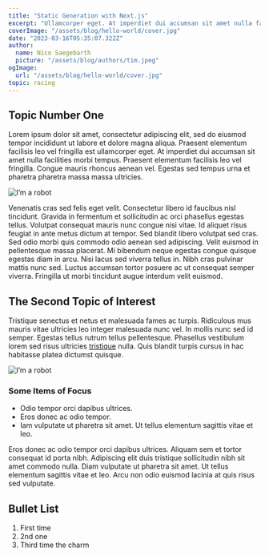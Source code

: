 ```yaml
---
title: "Static Generation with Next.js"
excerpt: "Ullamcorper eget. At imperdiet dui accumsan sit amet nulla facilities morbi tempus."
coverImage: "/assets/blog/hello-world/cover.jpg"
date: "2023-03-16T05:35:07.322Z"
author:
  name: Nico Saegebarth
  picture: "/assets/blog/authors/tim.jpeg"
ogImage:
  url: "/assets/blog/hello-world/cover.jpg"
topic: racing
---
```


## Topic Number One

Lorem ipsum dolor sit amet, consectetur adipiscing elit, sed do eiusmod tempor incididunt ut labore et dolore magna aliqua. Praesent elementum facilisis leo vel fringilla est ullamcorper eget. At imperdiet dui accumsan sit amet nulla facilities morbi tempus. Praesent elementum facilisis leo vel fringilla. Congue mauris rhoncus aenean vel. Egestas sed tempus urna et pharetra pharetra massa massa ultricies.

![I’m a robot](/assets/blog/hello-world/cover.jpg)

Venenatis cras sed felis eget velit. Consectetur libero id faucibus nisl tincidunt. Gravida in fermentum et sollicitudin ac orci phasellus egestas tellus. Volutpat consequat mauris nunc congue nisi vitae. Id aliquet risus feugiat in ante metus dictum at tempor. Sed blandit libero volutpat sed cras. Sed odio morbi quis commodo odio aenean sed adipiscing. Velit euismod in pellentesque massa placerat. Mi bibendum neque egestas congue quisque egestas diam in arcu. Nisi lacus sed viverra tellus in. Nibh cras pulvinar mattis nunc sed. Luctus accumsan tortor posuere ac ut consequat semper viverra. Fringilla ut morbi tincidunt augue interdum velit euismod.

## The Second Topic of Interest

Tristique senectus et netus et malesuada fames ac turpis. Ridiculous mus mauris vitae ultricies leo integer malesuada nunc vel. In mollis nunc sed id semper. Egestas tellus rutrum tellus pellentesque. Phasellus vestibulum lorem sed risus ultricies [tristique](http://www.localhost/) nulla. Quis blandit turpis cursus in hac habitasse platea dictumst quisque.

![I’m a robot](/assets/blog/hello-world/FB6A3309.jpg)

### Some Items of Focus

- Odio tempor orci dapibus ultrices.
- Eros donec ac odio tempor.
- Iam vulputate ut pharetra sit amet. Ut tellus elementum sagittis vitae et leo.

Eros donec ac odio tempor orci dapibus ultrices. Aliquam sem et tortor consequat id porta nibh. Adipiscing elit duis tristique sollicitudin nibh sit amet commodo nulla. Diam vulputate ut pharetra sit amet. Ut tellus elementum sagittis vitae et leo. Arcu non odio euismod lacinia at quis risus sed vulputate.

## Bullet List

1. First time
2. 2nd one
3. Third time the charm

